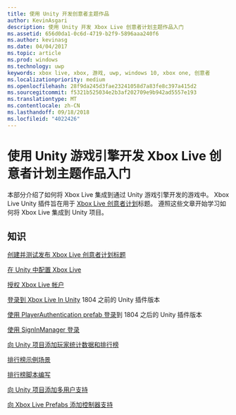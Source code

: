 ```yaml
---
title: 使用 Unity 开发创意者主题作品
author: KevinAsgari
description: 使用 Unity 开发 Xbox Live 创意者计划主题作品入门
ms.assetid: 656d0da1-0c6d-4719-b2f9-5896aaa240f6
ms.author: kevinasg
ms.date: 04/04/2017
ms.topic: article
ms.prod: windows
ms.technology: uwp
keywords: xbox live, xbox, 游戏, uwp, windows 10, xbox one, 创意者
ms.localizationpriority: medium
ms.openlocfilehash: 28f9da245d3fae23241058d7a83fe8c397a415d2
ms.sourcegitcommit: f5321b525034e2b3af202709e9b942ad5557e193
ms.translationtype: MT
ms.contentlocale: zh-CN
ms.lasthandoff: 09/18/2018
ms.locfileid: "4022426"
---
```

# <a name="get-started-developing-an-xbox-live-creators-program-title-with-the-unity-game-engine"></a>使用 Unity 游戏引擎开发 Xbox Live 创意者计划主题作品入门

本部分介绍了如何将 Xbox Live 集成到通过 Unity 游戏引擎开发的游戏中。 Xbox Live Unity 插件旨在用于 [Xbox Live 创意者计划](../developer-program-overview.md#xbox-live-creators-program)标题。 遵照这些文章开始学习如何将 Xbox Live 集成到 Unity 项目。

## <a name="knowledge"></a>知识

[创建并测试发布 Xbox Live 创意者计划标题](create-and-test-a-new-creators-title.md)

[在 Unity 中配置 Xbox Live](configure-xbox-live-in-unity.md)

[授权 Xbox Live 帐户](authorize-xbox-live-accounts.md)

[登录到 Xbox Live In Unity](unity-prefabs-and-sign-in.md) 1804 之前的 Unity 插件版本

[使用 PlayerAuthentication prefab 登录](playerauthentication-prefab-sign-in.md)到 1804 之后的 Unity 插件版本

[使用 SignInManager 登录](sign-in-manager.md)

[向 Unity 项目添加玩家统计数据和排行榜](add-stats-and-leaderboards-in-unity.md)

[排行榜示例场景](setup-leaderboard-example-scene.md)

[排行榜脚本编写](unity-leaderboard-from-scratch.md)

[向 Unity 项目添加多用户支持](add-multi-user-support.md)

[向 Xbox Live Prefabs 添加控制器支持](add-controller-support-to-xbox-live-prefabs.md)
